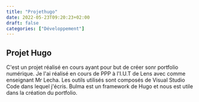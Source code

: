 ```yaml
---
title: "Projethugo"
date: 2022-05-23T09:20:23+02:00
draft: false
categories: ["Développement"]
---
```


## Projet Hugo

C'est un projet réalisé en cours ayant pour but de créer sonr portfolio numérique. Je l'ai réalisé en cours de PPP à l'I.U.T de Lens avec comme enseignant Mr Lecha. 
Les outils utilisés sont composés de Visual Studio Code dans lequel j'écris. Bulma est un framework de Hugo et nous est utile dans la création du portfolio.

